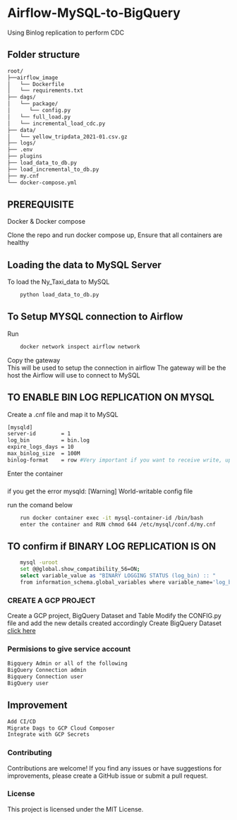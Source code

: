 # Airflow-MySQL-to-BigQuery
 Using Binlog replication to perform CDC


## Folder structure
```bash
root/
├──airflow_image
│   └── Dockerfile
│   └── requirements.txt
├── dags/
│   └── package/
│      └── config.py
│   └── full_load.py
│   └── incremental_load_cdc.py
├── data/
│   └── yellow_tripdata_2021-01.csv.gz
├── logs/
├── .env
├── plugins
├── load_data_to_db.py
├── load_incremental_to_db.py
├── my.cnf
└── docker-compose.yml
```
## PREREQUISITE 

Docker & Docker compose 

Clone the repo and run docker compose up, Ensure that all containers are healthy

## Loading the data to MySQL Server 

To load the Ny_Taxi_data to MySQL
```bash 
    python load_data_to_db.py

```

## To Setup MYSQL connection to Airflow 

Run

```bash
    docker network inspect airflow network 
```
Copy the gateway  
This will be used to setup the connection in airflow 
The gateway will be the host the Airflow will use to connect to MySQL 



## TO ENABLE BIN LOG REPLICATION ON MYSQL 

Create a .cnf file and map it to MySQL 

```bash
[mysqld]
server-id		 = 1
log_bin			 = bin.log
expire_logs_days = 10
max_binlog_size  = 100M
binlog-format    = row #Very important if you want to receive write, update and delete row events
```

Enter the container 

### 
if you get the error mysqld: [Warning] World-writable config file 

run the comand below 

```bash
    run docker container exec -it mysql-container-id /bin/bash
    enter the container and RUN chmod 644 /etc/mysql/conf.d/my.cnf


```
## TO confirm if BINARY LOG REPLICATION IS ON 
```bash 
    mysql -uroot
    set @@global.show_compatibility_56=ON; 
    select variable_value as "BINARY LOGGING STATUS (log_bin) :: " 
    from information_schema.global_variables where variable_name='log_bin';
```

### CREATE A GCP PROJECT 

Create a GCP project, BigQuery Dataset and Table 
Modify the CONFIG.py file and add the new details created accordingly 
Create BigQuery Dataset [click here](https://cloud.google.com/bigquery/docs/datasets)

### Permisions to give service account 

```bash
Bigquery Admin or all of the following 
BigQuery Connection admin
Bigquery Connection user
BigQuery user
```
## Improvement 
```bash
Add CI/CD 
Migrate Dags to GCP Cloud Composer
Integrate with GCP Secrets

```

### Contributing
Contributions are welcome! If you find any issues or have suggestions for improvements, please create a GitHub issue or submit a pull request.

### License
This project is licensed under the MIT License.



